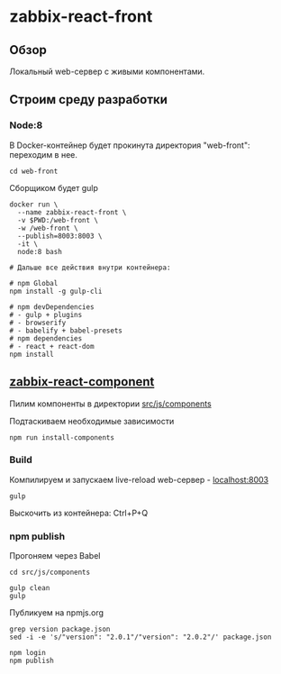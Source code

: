 # zabbix-react-front

## Обзор
Локальный web-сервер с живыми компонентами.

## Строим среду разработки

### Node:8
В Docker-контейнер будет прокинута директория "web-front": переходим в нее.
```
cd web-front
```

Сборщиком будет gulp
```
docker run \
  --name zabbix-react-front \
  -v $PWD:/web-front \
  -w /web-front \
  --publish=8003:8003 \
  -it \
  node:8 bash

# Дальше все действия внутри контейнера:

# npm Global
npm install -g gulp-cli

# npm devDependencies
# - gulp + plugins
# - browserify
# - babelify + babel-presets
# npm dependencies
# - react + react-dom
npm install
```

## [zabbix-react-component](https://www.npmjs.com/package/zabbix-react-component)
Пилим компоненты в директории [src/js/components](https://github.com/ars-anosov/zabbix-react/tree/master/web-front/src/js/components)

Подтаскиваем необходимые зависимости
```
npm run install-components
```


### Build
Компилируем и запускаем live-reload web-сервер - [localhost:8003](http://localhost:8003/)

```
gulp
```
Выскочить из контейнера: Ctrl+P+Q


### npm publish
Прогоняем через Babel

```
cd src/js/components

gulp clean
gulp
```

Публикуем на npmjs.org
```
grep version package.json
sed -i -e 's/"version": "2.0.1"/"version": "2.0.2"/' package.json

npm login
npm publish
```
